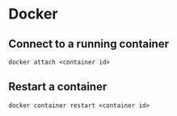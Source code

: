 # Docker

## Connect to a running container

    docker attach <container id>

## Restart a container

    docker container restart <container id>
